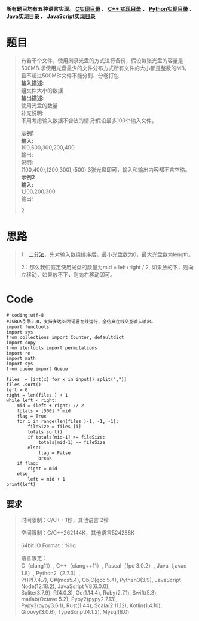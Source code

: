 **所有题目均有五种语言实现。
**[C实现目录](https://renjie.blog.csdn.net/article/details/129190260 "C实现目录")** 、
**[C++ 实现目录](https://blog.csdn.net/misayaaaaa/category_12036814.html "C++
实现目录")** 、
**[Python实现目录](https://blog.csdn.net/misayaaaaa/category_12111005.html
"Python实现目录")** 、
**[Java实现目录](https://blog.csdn.net/misayaaaaa/category_12111006.html
"Java实现目录")** 、
**[JavaScript实现目录](https://blog.csdn.net/misayaaaaa/category_12199270.html
"JavaScript实现目录")****

# 题目

>
> 有若干个文件，使用刻录光盘的方式进行备份，假设每张光盘的容量是500MB.求使用光盘最少的文件分布方式所有文件的大小都是整数的MB，且不超过500MB:文件不能分割、分卷打包  
>  **输入描述:**  
>  组文件大小的数据  
>  **输出描述:**  
>  使用光盘的数量  
>  补充说明:  
>  不用考虑输入数据不合法的情况:假设最多100个输入文件。
>
> **示例1  
>  输入:**  
>  100,500,300,200,400  
>  输出:  
>  说明:  
>  (100,400),(200,300),(500) 3张光盘即可，输入和输出内容都不含空格。  
>  **示例2  
>  输入:**  
>  1,100,200,300  
>  输出:
>
> 2

# 思路

>
> 1：[二分法](https://so.csdn.net/so/search?q=%E4%BA%8C%E5%88%86%E6%B3%95&spm=1001.2101.3001.7020
> "二分法")，先对输入数组排序后。最小光盘数为0，最大光盘数为length。
>
> 2：那么我们假定使用光盘的数量为mid = left+right / 2, 如果放的下，则向左移动，如果放不下，则向右移动即可。

# Code

    
    
    # coding:utf-8
    #JSRUN引擎2.0，支持多达30种语言在线运行，全仿真在线交互输入输出。 
    import functools
    import sys
    from collections import Counter, defaultdict
    import copy
    from itertools import permutations
    import re
    import math
    import sys
    from queue import Queue
     
    files  = [int(x) for x in input().split(",")]
    files .sort()
    left = 0
    right = len(files ) + 1
    while left < right:
        mid = (left + right) // 2
        totals = [500] * mid
        flag = True
        for i in range(len(files )-1, -1, -1):
            fileSize = files [i]
            totals.sort()
            if totals[mid-1] >= fileSize:
                totals[mid-1] -= fileSize
            else:
                flag = False
                break
        if flag:
            right = mid
        else:
            left = mid + 1
    print(left)
    

## 要求

> 时间限制：C/C++ 1秒，其他语言 2秒
>
> 空间限制：C/C++262144K，其他语言524288K
>
> 64bit IO Format：%lld
>
> 语言限定：  
>  C（clang11）, C++（clang++11）, Pascal（fpc 3.0.2）, Java（javac 1.8）,
> Python2（2.7.3）,  
>  PHP(7.4.7), C#(mcs5.4), ObjC(gcc 5.4), Pythen3(3.9), JavaScript
> Node(12.18.2), JavaScript V8(6.0.0),  
>  Sqlite(3.7.9), R(4.0.3), Go(1.14.4), Ruby(2.7.1), Swift(5.3), matlab(Octave
> 5.2), Pypy2(pypy2.7.13),  
>  Pypy3(pypy3.6.1), Rust(1.44), Scala(2.11.12), Kotlin(1.4.10),
> Groovy(3.0.6), TypeScript(4.1.2), Mysql(8.0)

